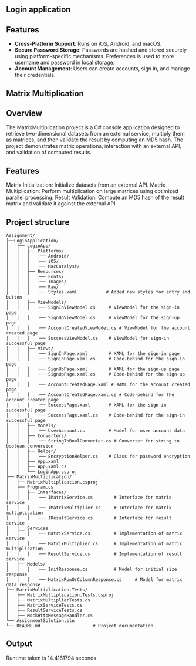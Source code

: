 ## Login application

## Features

- **Cross-Platform Support**: Runs on iOS, Android, and macOS.
- **Secure Password Storage**: Passwords are hashed and stored securely using platform-specific mechanisms. Preferences is used to store username and password in local storage.
- **Account Management**: Users can create accounts, sign in, and manage their credentials.

## Matrix Multiplication

## Overview
The MatrixMultiplication project is a C# console application designed to retrieve two-dimensional datasets from an external service, multiply them as matrices, and then validate the result by computing an MD5 hash. The project demonstrates matrix operations, interaction with an external API, and validation of computed results.

## Features
Matrix Initialization: Initialize datasets from an external API.
Matrix Multiplication: Perform multiplication on large matrices using optimized parallel processing.
Result Validation: Compute an MD5 hash of the result matrix and validate it against the external API.


## Project structure
```plaintext
Assignment/
├──LoginApplication/
│   ├── LoginApp/
│   │   ├── Platforms/
│   │   │   ├── Android/
│   │   │   ├── iOS/
│   │   │   └── MacCatalyst/
│   │   ├── Resources/
│   │   │   ├── Fonts/
│   │   │   ├── Images/
│   │   │   ├── Raw/
│   │   │   └── Styles.xaml           # Added new styles for entry and button
│   │   ├── ViewModels/
│   │   │   ├── SignInViewModel.cs     # ViewModel for the sign-in page
│   │   │   ├── SignUpViewModel.cs     # ViewModel for the sign-up page
│   │   │   ├── AccountCreatedViewModel.cs # ViewModel for the account created page
│   │   │   └── SuccessViewModel.cs    # ViewModel for sign-in successful page
│   │   ├── Views/
│   │   │   ├── SignInPage.xaml        # XAML for the sign-in page
│   │   │   ├── SignInPage.xaml.cs     # Code-behind for the sign-in page
│   │   │   ├── SignUpPage.xaml        # XAML for the sign-up page
│   │   │   ├── SignUpPage.xaml.cs     # Code-behind for the sign-up page
│   │   │   ├── AccountCreatedPage.xaml # XAML for the account created page
│   │   │   ├── AccountCreatedPage.xaml.cs # Code-behind for the account created page
│   │   │   ├── SuccessPage.xaml       # XAML for the sign-in successful page
│   │   │   └── SuccessPage.xaml.cs    # Code-behind for the sign-in successful page
│   │   ├── Models/
│   │   │   └── UserAccount.cs         # Model for user account data
│   │   ├── Converters/
│   │   │   └── StringToBoolConverter.cs # Converter for string to boolean conversion
│   │   ├── Helper/
│   │   │   └── EncryptionHelper.cs    # Class for password encryption
│   │   ├── App.xaml
│   │   ├── App.xaml.cs
│   │   └── LoginApp.csproj
├── MatrixMultiplication/
│   ├── MatrixMultiplication.csproj  
│   ├── Program.cs                   
│   │   ├── Interfaces/
│   │   │   ├── IMatrixService.cs        # Interface for matrix service
│   │   │   ├── IMatrixMultiplier.cs     # Interface for matrix multiplication
│   │   │   ├── IResultService.cs        # Interface for result service
│   |__ Services
│   │   │   ├── MatrixService.cs         # Implementation of matrix service
│   │   │   ├── MatrixMultiplier.cs      # Implementation of matrix multiplication
│   │   │   ├── ResultService.cs         # Implementation of result service
│   ├── Models/
│   │   │   ├── InitResponse.cs          # Model for initial size response
│   │   │   ├── MatrixRowOrColumnResponse.cs     # Model for matrix data response
├── MatrixMultiplication.Tests/
│   ├── MatrixMultiplication.Tests.csproj
│   ├── MatrixMultiplierTests.cs
│   ├── MatrixServiceTests.cs
│   ├── ResultServiceTests.cs
│   ├── MockHttpMessageHandler.cs
└── AssignmentSolution.sln
└── README.md                    # Project documentation
```

## Output
Runtime taken is 14.4161794 seconds
